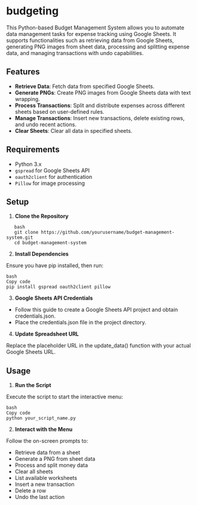 # budgeting
This Python-based Budget Management System allows you to automate data management tasks for expense tracking using Google Sheets. It supports functionalities such as retrieving data from Google Sheets, generating PNG images from sheet data, processing and splitting expense data, and managing transactions with undo capabilities.

## Features

- **Retrieve Data**: Fetch data from specified Google Sheets.
- **Generate PNGs**: Create PNG images from Google Sheets data with text wrapping.
- **Process Transactions**: Split and distribute expenses across different sheets based on user-defined rules.
- **Manage Transactions**: Insert new transactions, delete existing rows, and undo recent actions.
- **Clear Sheets**: Clear all data in specified sheets.

## Requirements

- Python 3.x
- `gspread` for Google Sheets API
- `oauth2client` for authentication
- `Pillow` for image processing

## Setup

1. **Clone the Repository**
```
   bash
   git clone https://github.com/yourusername/budget-management-system.git
   cd budget-management-system
```
2. **Install Dependencies**

Ensure you have pip installed, then run:
```
bash
Copy code
pip install gspread oauth2client pillow
```
3. **Google Sheets API Credentials**

- Follow this guide to create a Google Sheets API project and obtain credentials.json.
- Place the credentials.json file in the project directory.

4. **Update Spreadsheet URL**

Replace the placeholder URL in the update_data() function with your actual Google Sheets URL.

## **Usage**
1. **Run the Script**

Execute the script to start the interactive menu:
```
bash
Copy code
python your_script_name.py
```
2. **Interact with the Menu**

Follow the on-screen prompts to:

- Retrieve data from a sheet
- Generate a PNG from sheet data
- Process and split money data
- Clear all sheets
- List available worksheets
- Insert a new transaction
- Delete a row
- Undo the last action
